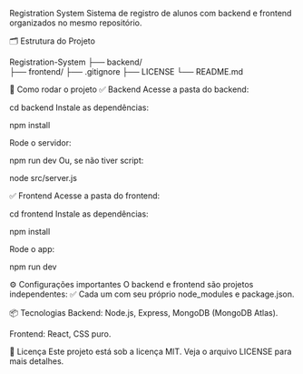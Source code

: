 Registration System
Sistema de registro de alunos com backend e frontend organizados no mesmo repositório.

🗂 Estrutura do Projeto

Registration-System
├── backend/       
├── frontend/ 
├── .gitignore
├── LICENSE
└── README.md

🚀 Como rodar o projeto
✅ Backend
Acesse a pasta do backend:

cd backend
Instale as dependências:

npm install

Rode o servidor:

npm run dev
Ou, se não tiver script:

node src/server.js

✅ Frontend
Acesse a pasta do frontend:

cd frontend
Instale as dependências:

npm install

Rode o app:

npm run dev


⚙️ Configurações importantes
O backend e frontend são projetos independentes:
✅ Cada um com seu próprio node_modules e package.json.

📦 Tecnologias
Backend: Node.js, Express, MongoDB (MongoDB Atlas).

Frontend: React, CSS puro.

📄 Licença
Este projeto está sob a licença MIT. Veja o arquivo LICENSE para mais detalhes.